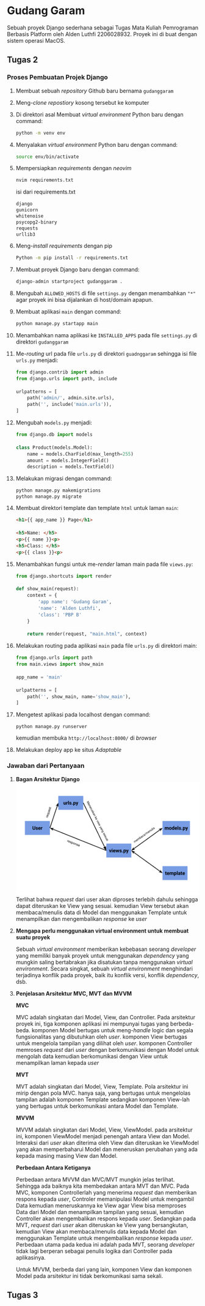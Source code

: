 # Gudang Garam

Sebuah proyek Django sederhana sebagai Tugas Mata Kuliah Pemrograman Berbasis Platform oleh Alden Luthfi 2206028932. Proyek ini di buat dengan sistem operasi MacOS.

## Tugas 2

### Proses Pembuatan Projek Django
1. Membuat sebuah _repository_ Github baru bernama ```gudanggaram```
2. Meng-_clone repostiory_ kosong tersebut ke komputer
3. Di direktori asal Membuat _virtual environment_ Python baru dengan command:

    ```bash
    python -m venv env
    ```
4. Menyalakan _virtual environment_ Python baru dengan command:
    ```bash
    source env/bin/activate
    ```
5. Mempersiapkan _requirements_ dengan _neovim_
    ```bash
    nvim requirements.txt
    ```
    isi dari requirements.txt
    ```
    django
    gunicorn
    whitenoise
    psycopg2-binary
    requests
    urllib3
    ```
6. Meng-_install requirements_ dengan pip
    ```bash
    Python -m pip install -r requirements.txt
    ```
7. Membuat proyek Django baru dengan command:
    ```bash
    django-admin startproject gudanggaram .
    ```
8. Mengubah ```ALLOWED_HOSTS``` di file ```settings.py``` dengan menambahkan ```"*"``` agar proyek ini bisa dijalankan di host/domain apapun.

9. Membuat aplikasi ```main``` dengan command:
    ```bash
    python manage.py startapp main
    ```
10. Menambahkan nama aplikasi ke ```INSTALLED_APPS``` pada file ```settings.py``` di direktori ```gudanggaram```

11. Me-_routing_ url pada file ```urls.py``` di direktori ```guadnggaram``` sehingga isi file ```urls.py``` menjadi:
    ```python
    from django.contrib import admin
    from django.urls import path, include

    urlpatterns = [
        path('admin/', admin.site.urls),
        path('', include('main.urls')),
    ]
    ```
12. Mengubah ```models.py``` menjadi:
    ```python
    from django.db import models

    class Product(models.Model):
        name = models.CharField(max_length=255)
        amount = models.IntegerField()
        description = models.TextField()
    ```
13. Melakukan migrasi dengan command:
    ```
    python manage.py makemigrations
    python manage.py migrate
    ```
14. Membuat direktori template dan template ```html``` untuk laman ```main```:

    ```html
    <h1>{{ app_name }} Page</h1>

    <h5>Name: </h5>
    <p>{{ name }}<p>
    <h5>Class: </h5>
    <p>{{ class }}<p>
    ```
15. Menambahkan fungsi untuk me-_render_ laman main pada file ```views.py```:
    ```python
    from django.shortcuts import render

    def show_main(request):
        context = {
            'app name': 'Gudang Garam',
            'name': 'Alden Luthfi',
            'class': 'PBP B'
        }

        return render(request, "main.html", context)
    ```

16. Melakukan routing pada aplikasi ```main``` pada file ```urls.py``` di direktori main:
    ```python
    from django.urls import path
    from main.views import show_main

    app_name = 'main'

    urlpatterns = [
        path('', show_main, name='show_main'),
    ]
    ```

17. Mengetest aplikasi pada localhost dengan command:
    ```
    python manage.py runserver
    ```
    kemudian membuka ```http://localhost:8000/``` di _browser_

18. Melakukan deploy app ke situs _Adaptable_

### Jawaban dari Pertanyaan

1. **Bagan Arsitektur Django**
![](static/images/raster/bagan.png)
Terlihat bahwa _request_  dari user akan diproses terlebih dahulu sehingga dapat diteruskan ke View yang sesuai. kemudian View tersebut akan membaca/menulis data di Model dan menggunakan Template untuk menampilkan dan mengembalikan _response_ ke _user_

2. **Mengapa perlu menggunakan virtual environment untuk membuat suatu proyek**

    Sebuah _virtual environment_ memberikan kebebasan seorang _developer_ yang memiliki banyak proyek untuk menggunakan _dependency_ yang mungkin saling bertabrakan jika disatukan tanpa menggunakan _virtual environment_. Secara singkat, sebuah _virtual environment_ menghindari terjadinya konflik pada proyek, baik itu konflik versi, konflik _dependency_, dsb.

3. **Penjelasan Arsitektur MVC, MVT dan MVVM**

    **MVC**

    MVC adalah singkatan dari Model, View, dan Controller. Pada arsitektur proyek ini, tiga komponen aplikasi ini mempunyai tugas yang berbeda-beda. komponen Model bertugas untuk meng-_handle_ logic dan segala fungsionalitas yang dibutuhkan oleh _user_. komponen View
    bertugas untuk mengelola tampilan yang dilihat oleh _user_. komponen Controller
    memroses _request_  dari _user_ dengan berkomunikasi dengan Model untuk mengolah data kemudian
    berkomunikasi dengan View untuk menampilkan laman kepada _user_

    **MVT**

    MVT adalah singkatan dari Model, View, Template. Pola arsitektur ini mirip dengan pola MVC. hanya saja, yang bertugas untuk mengelolas tampilan adalah komponen Template sedangkan komponen View-lah yang bertugas untuk berkomunikasi antara
    Model dan Template.

    **MVVM**

    MVVM adalah singkatan dari Model, View, ViewModel. pada arsitektur ini, komponen ViewModel menjadi penengah antara View dan Model. Interaksi dari _user_ akan diterima oleh View dan diteruskan ke ViewModel yang akan memperbaharui Model dan meneruskan perubahan yang ada kepada masing masing View dan Model.

    **Perbedaan Antara Ketiganya**

    Perbedaan antara MVVM dan MVC/MVT mungkin jelas terlihat. Sehingga ada baiknya kita membedakan antara MVT dan MVC. Pada MVC, komponen Controllerlah yang menerima _request_  dan memberikan respons kepada _user_, Controler memanipulasi Model untuk mengambil Data kemudian meneruskannya ke View agar View bisa memproses Data dari Model dan menampilkan tampilan yang sesuai, kemudian Controller akan mengembalikan respons kepada _user_. Sedangkan pada MVT, _request_  dari _user_ akan diteruskan ke View yang bersangkutan, kemudian View akan membaca/menulis data kepada Model dan menggunakan Template untuk mengembalikan _response_ kepada _user_. Perbedaan utama pada kedua ini adalah pada MVT, seorang _developer_ tidak lagi berperan sebagai penulis logika dari Controller pada aplikasinya.

    Untuk MVVM, berbeda dari yang lain, komponen View dan komponen Model pada arsitektur ini tidak berkomunikasi sama sekali.

## Tugas 3
